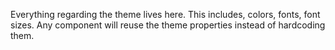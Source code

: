 Everything regarding the theme lives here. This includes, colors, fonts, font sizes. 
Any component will reuse the theme properties instead of hardcoding them.
